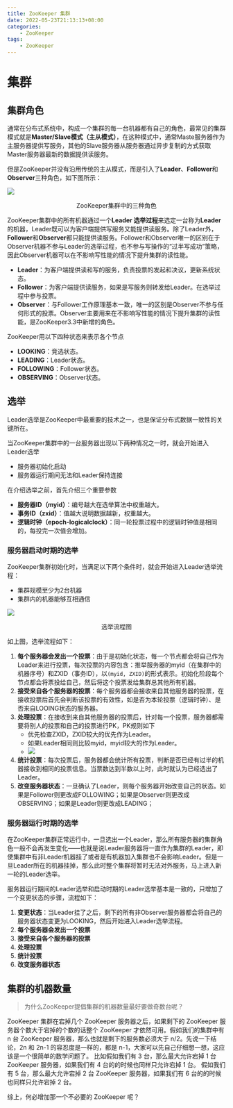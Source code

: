 ```yaml
---
title: ZooKeeper 集群
date: 2022-05-23T21:13:13+08:00
categories:
    - ZooKeeper
tags:
    - ZooKeeper
---
```


# 集群

## 集群角色

通常在分布式系统中，构成一个集群的每一台机器都有自己的角色，最常见的集群模式就是**Master/Slave模式（主从模式）**，在这种模式中，通常Maste服务器作为主服务器提供写服务，其他的Slave服务器从服务器通过异步复制的方式获取Master服务器最新的数据提供读服务。

但是ZooKeeper并没有沿用传统的主从模式，而是引入了**Leader**、**Follower**和**Observer**三种角色，如下图所示：

![](http://img.orekilee.top//imgbed/zookeeper/zk4.png)

<center>ZooKeeper集群中的三种角色</center>


ZooKeeper集群中的所有机器通过一个**Leader 选举过程**来选定一台称为**Leader**的机器，Leader既可以为客户端提供写服务又能提供读服务。除了Leader外，**Follower**和**Observer**都只能提供读服务。Follower和Observer唯一的区别在于Observer机器不参与Leader的选举过程，也不参与写操作的“过半写成功”策略，因此Observer机器可以在不影响写性能的情况下提升集群的读性能。

- **Leader**：为客户端提供读和写的服务，负责投票的发起和决议，更新系统状态。
- **Follower**：为客户端提供读服务，如果是写服务则转发给Leader。在选举过程中参与投票。
- **Observer**：与Follower工作原理基本一致，唯一的区别是Observer不参与任何形式的投票。Observer主要用来在不影响写性能的情况下提升集群的读性能，是ZooKeeper3.3中新增的角色。

ZooKeeper用以下四种状态来表示各个节点

- **LOOKING**：竞选状态。
- **LEADING**：Leader状态。
- **FOLLOWING**：Follower状态。
- **OBSERVING**：Observer状态。



## 选举

Leader选举是ZooKeeper中最重要的技术之一，也是保证分布式数据一致性的关键所在。

当ZooKeeper集群中的一台服务器出现以下两种情况之一时，就会开始进入Leader选举

- 服务器初始化启动
- 服务器运行期间无法和Leader保持连接

在介绍选举之前，首先介绍三个重要参数

- **服务器ID（myid）**：编号越大在选举算法中权重越大。
- **事务ID（zxid）**：值越大说明数据越新，权重越大。
- **逻辑时钟（epoch-logicalclock）**：同一轮投票过程中的逻辑时钟值是相同的，每投完一次值会增加。

### 服务器启动时期的选举

ZooKeeper集群初始化时，当满足以下两个条件时，就会开始进入Leader选举流程：

- 集群规模至少为2台机器
- 集群内的机器能够互相通信

![](http://img.orekilee.top//imgbed/zookeeper/zk8.jpg)

<center>选举流程图</center>

如上图，选举流程如下：

1. **每个服务器会发出一个投票**：由于是初始化状态，每一个节点都会将自己作为Leader来进行投票，每次投票的内容包含：推举服务器的myid（在集群中的机器序号）和ZXID（事务ID），以`(myid, ZXID)`的形式表示。初始化阶段每个节点都会将票投给自己，然后将这个投票发给集群总其他所有机器。
2. **接受来自各个服务器的投票**：每个服务器都会接收来自其他服务器的投票，在接收投票后首先会判断该投票的有效性，如是否为本轮投票（逻辑时钟）、是否来自LOOING状态的服务器。
3. **处理投票**：在接收到来自其他服务器的投票后，针对每一个投票，服务器都需要将别人的投票和自己的投票进行PK，PK规则如下
   - 优先检查ZXID，ZXID较大的优先作为Leader。
   - 如果Leader相同则比较myid，myid较大的作为Leader。
   - ![](http://img.orekilee.top//imgbed/zookeeper/zk9.jpg)
4. **统计投票**：每次投票后，服务器都会统计所有投票，判断是否已经有过半的机器接收到相同的投票信息。当票数达到半数以上时，此时就认为已经选出了Leader。
5. **改变服务器状态**：一旦确认了Leader，则每个服务器开始改变自己的状态。如果是Follower则更改成FOLLOWING；如果是Observer则更改成OBSERVING；如果是Leader则更改成LEADING；



### 服务器运行时期的选举

在ZooKeeper集群正常运行中，一旦选出一个Leader，那么所有服务器的集群角色一般不会再发生变化——也就是说Leader服务器将一直作为集群的Leader，即使集群中有非Leader机器挂了或者是有机器加入集群也不会影响Leader。但是一旦Leader所在的机器挂掉，那么此时整个集群将暂时无法对外服务，马上进入新一轮的Leader选举。

服务器运行期间的Leader选举和启动时期的Leader选举基本是一致的，只增加了一个变更状态的步骤，流程如下：

1. **变更状态**：当Leader挂了之后，剩下的所有非Observer服务器都会将自己的服务器状态变更为LOOKING，然后开始进入Leader选举流程。
2. **每个服务器会发出一个投票**
3. **接受来自各个服务器的投票**
4. **处理投票**
5. **统计投票**
6. **改变服务器状态**



## 集群的机器数量

>为什么ZooKeeper提倡集群的机器数量最好要做奇数台呢？

ZooKeeper 集群在宕掉几个 ZooKeeper 服务器之后，如果剩下的 ZooKeeper 服务器个数大于宕掉的个数的话整个 ZooKeeper 才依然可用。假如我们的集群中有 n 台 ZooKeeper 服务器，那么也就是剩下的服务数必须大于 n/2。先说一下结论，2n 和 2n-1 的容忍度是一样的，都是 n-1，大家可以先自己仔细想一想，这应该是一个很简单的数学问题了。 比如假如我们有 3 台，那么最大允许宕掉 1 台 ZooKeeper 服务器，如果我们有 4 台的的时候也同样只允许宕掉 1 台。 假如我们有 5 台，那么最大允许宕掉 2 台 ZooKeeper 服务器，如果我们有 6 台的的时候也同样只允许宕掉 2 台。

综上，何必增加那一个不必要的 ZooKeeper 呢？